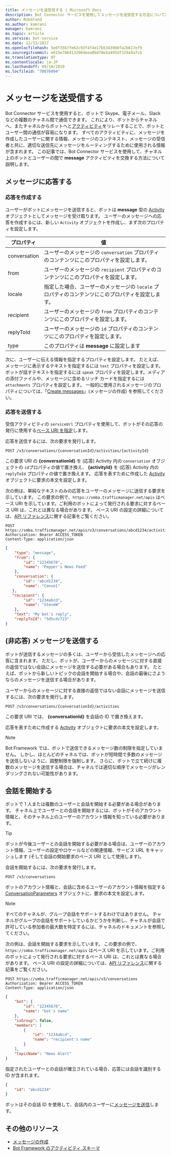 ```yaml
---
title: メッセージを送受信する | Microsoft Docs
description: Bot Connector サービスを使用してメッセージを送受信する方法について説明します。
author: RobStand
ms.author: kamrani
manager: kamrani
ms.topic: article
ms.service: bot-service
ms.date: 12/13/2017
ms.openlocfilehash: 5e0f35b7fe62c93f4f4e17b5343960fa2b617ef9
ms.sourcegitcommit: e815e786413296deea0bd78e5a495df329a9a7cb
ms.translationtype: HT
ms.contentlocale: ja-JP
ms.lasthandoff: 09/10/2019
ms.locfileid: "70876094"
---
```

# <a name="send-and-receive-messages"></a>メッセージを送受信する

Bot Connector サービスを使用すると、ボットで Skype、電子メール、Slack などの複数のチャネル間で通信できます。 これにより、ボットからチャネルへ、またチャネルからボットへと[アクティビティ](https://aka.ms/botSpecs-activitySchema)をリレーすることで、ボットとユーザー間の通信が容易になります。 すべてのアクティビティに、メッセージを作成したユーザーに関する情報、メッセージのコンテキスト、メッセージの受信者と共に、適切な送信先にメッセージをルーティングするために使用される情報が含まれます。 この記事では、Bot Connector サービスを使用して、チャネル上のボットとユーザーの間で **message** アクティビティを交換する方法について説明します。 

## <a id="create-reply"></a> メッセージに応答する

### <a name="create-a-reply"></a>応答を作成する 

ユーザーがボットにメッセージを送信すると、ボットは **message** 型の [Activity][] オブジェクトとしてメッセージを受け取ります。 ユーザーのメッセージへの応答を作成するには、新しい `Activity` オブジェクトを作成し、まず次のプロパティを設定します。

| プロパティ | 値 |
|----|----|
| conversation | ユーザーのメッセージの `conversation` プロパティのコンテンツにこのプロパティを設定します。 |
| from | ユーザーのメッセージの `recipient` プロパティのコンテンツにこのプロパティを設定します。 |
| locale | 指定した場合、ユーザーのメッセージの `locale` プロパティのコンテンツにこのプロパティを設定します。 |
| recipient | ユーザーのメッセージの `from` プロパティのコンテンツにこのプロパティを設定します。 |
| replyToId | ユーザーのメッセージの `id` プロパティのコンテンツにこのプロパティを設定します。 |
| type | このプロパティは **message** に設定します |

次に、ユーザーに伝える情報を指定するプロパティを設定します。 たとえば、メッセージに表示するテキストを指定するには `text` プロパティを設定します。ボットが話すテキストを指定するには `speak` プロパティを設定します。メディアの添付ファイルや、メッセージに含めるリッチ カードを指定するには `attachments` プロパティを設定します。 一般的に使用されるメッセージのプロパティについては、「[Create messages](bot-framework-rest-connector-create-messages.md)」(メッセージの作成) を参照してください。

### <a name="send-the-reply"></a>応答を送信する

受信アクティビティの `serviceUrl` プロパティを使用して、ボットがその応答の発行に使用する[ベース URI を指定](bot-framework-rest-connector-api-reference.md#base-uri)します。 

応答を送信するには、次の要求を発行します。 

```http
POST /v3/conversations/{conversationId}/activities/{activityId}
```

この要求 URI の **{conversationId}** を (応答) Activity 内の `conversation` オブジェクトの `id`プロパティの値で置き換え、 **{activityId}** を (応答) Activity 内の `replyToId` プロパティの値で置き換えます。 応答を表すために作成した [Activity][] オブジェクトに要求の本文を設定します。

次の例は、単純なテキストのみの応答をユーザーのメッセージに送信する要求を示しています。 この要求の例で、`https://smba.trafficmanager.net/apis` はベース URI を示しています。ご利用のボットによって発行される要求に対するベース URI は、これとは異なる場合があります。 ベース URI の設定の詳細については、[API リファレンス](bot-framework-rest-connector-api-reference.md#base-uri)に関する記事をご覧ください。

```http
POST https://smba.trafficmanager.net/apis/v3/conversations/abcd1234/activities/5d5cdc723 
Authorization: Bearer ACCESS_TOKEN 
Content-Type: application/json 
```

```json
{
    "type": "message",
    "from": {
        "id": "12345678",
        "name": "Pepper's News Feed"
    },
    "conversation": {
        "id": "abcd1234",
        "name": "Convo1"
   },
   "recipient": {
        "id": "1234abcd",
        "name": "SteveW"
    },
    "text": "My bot's reply",
    "replyToId": "5d5cdc723"
}
```

## <a id="send-message"></a> (非応答) メッセージを送信する

ボットが送信するメッセージの多くは、ユーザーから受信したメッセージへの応答に含まれます。 ただし、ボットが、ユーザーからのメッセージに対する直接の返信ではない会話にメッセージを送信する必要がある場合もあります。 たとえば、ボットから新しいトピックの会話を開始する場合や、会話の最後にさようならのメッセージを送信する場合があります。 

ユーザーからのメッセージに対する直接の返信ではない会話にメッセージを送信するには、次の要求を発行します。 

```http
POST /v3/conversations/{conversationId}/activities
```

この要求 URI では、 **{conversationId}** を会話の ID で置き換えます。 
    
応答を表すために作成する [Activity][] オブジェクトに要求の本文を設定します。

> [!NOTE]
> Bot Framework では、ボットで送信できるメッセージ数の制限を指定していません。 しかし、ほとんどのチャネルでは、ボットが短時間で多数のメッセージを送信しないように、調整制限を強制します。 さらに、ボットで立て続けに複数のメッセージを送信する場合は、チャネルでは適切な順序でメッセージがレンダリングされない可能性があります。

## <a name="start-a-conversation"></a>会話を開始する

ボットで 1 人または複数のユーザーと会話を開始する必要がある場合があります。 チャネル上でユーザーとの会話を開始するには、ボットがそのアカウント情報と、そのチャネル上のユーザーのアカウント情報を知っている必要があります。 

> [!TIP]
> ボットが今後ユーザーとの会話を開始する必要がある場合は、ユーザーのアカウント情報、ユーザーの設定やロケールなどの関連情報、サービス URL をキャッシュします (そして会話の開始要求のベース URI として使用します)。 

会話を開始するには、次の要求を発行します。 

```http
POST /v3/conversations
```

ボットのアカウント情報と、会話に含めるユーザーのアカウント情報を指定する [ConversationParameters][] オブジェクトに、要求の本文を設定します。

> [!NOTE]
> すべてのチャネルが、グループ会話をサポートするわけではありません。 チャネルがグループの会話をサポートしているかどうかを判断し、チャネルが会話で許可している参加者の最大数を特定するには、チャネルのドキュメントを参照してください。

次の例は、会話を開始する要求を示しています。 この要求の例で、`https://smba.trafficmanager.net/apis` はベース URI を示しています。ご利用のボットによって発行される要求に対するベース URI は、これとは異なる場合があります。 ベース URI の設定の詳細については、[API リファレンス](bot-framework-rest-connector-api-reference.md#base-uri)に関する記事をご覧ください。

```http
POST https://smba.trafficmanager.net/apis/v3/conversations 
Authorization: Bearer ACCESS_TOKEN
Content-Type: application/json
```

```json
{
    "bot": {
        "id": "12345678",
        "name": "bot's name"
    },
    "isGroup": false,
    "members": [
        {
            "id": "1234abcd",
            "name": "recipient's name"
        }
    ],
    "topicName": "News Alert"
}
```

指定されたユーザーとの会話が確立されている場合、応答には会話を識別する ID が含まれます。 

```json
{
    "id": "abcd1234"
}
```

ボットはその会話 ID を使用して、会話内のユーザーに[メッセージを送信](#send-message)します。

## <a name="additional-resources"></a>その他のリソース

- [メッセージの作成](bot-framework-rest-connector-create-messages.md)
- [Bot Framework のアクティビティ スキーマ](https://aka.ms/botSpecs-activitySchema)

[Activity]: bot-framework-rest-connector-api-reference.md#activity-object
[ConversationParameters]: bot-framework-rest-connector-api-reference.md#conversationparameters-object
